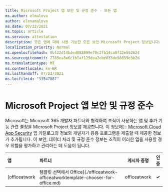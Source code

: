 ```yaml
---
title: Microsoft Project 앱 보안 및 규정 준수 - 모든 앱
ms.author: elmalova
author: elenamalova
ms.date: 07/22/2021
ms.topic: article
ms.service: attestation
description: 모든 앱에 대해 사용 가능한 모든 보안 Microsoft Project 정보입니다.
localization_priority: Normal
ms.openlocfilehash: 0bf22d14bded882899e70c2fb14ca8f32e552624
ms.sourcegitcommit: 2785ea8a6c1b1af129dea2cbe833de98659e3b2d
ms.translationtype: MT
ms.contentlocale: ko-KR
ms.lasthandoff: 07/23/2021
ms.locfileid: "53547887"
---
```

# <a name="microsoft-project-apps-security-and-compliance"></a>Microsoft Project 앱 보안 및 규정 준수

Microsoft는 Microsoft 365 개발자 파트너와 협력하여 조직이 사용하는 앱 및 추가 기능 관련 결정을 Microsoft Project 정보를 제공합니다. 이 정보에는 [Microsoft Cloud App Security](https://www.microsoft.com/en-us/enterprise-mobility-security/cloud-app-security) 앱 카탈로그의 정보와 개발자가 응용 프로그램을 제출할 때 제공한 정보가 추가됩니다. 이 보안, 데이터 처리 및 규정 준수 정보는 조직이 이러한 앱을 사용할 경우 위험을 평가하고 관리하는 데 도움이 됩니다.

| **앱** | **파트너** | **게시자 증명** | **인증** |
|:--------|:------------|:----------------------:|:-------------:|
| [officeatwork | 템플릿 선택에서 Office](./officeatwork-officeatworktemplate-chooser-for-office.md) | officeatwork | **✓** | <img alt="Certified application badge" src="../media/certified-badge.png" height="25" width="25" /> |

